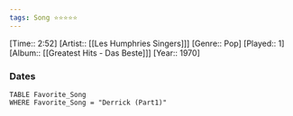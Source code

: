 ```yaml
---
tags: Song ⭐⭐⭐⭐⭐ 
---
```

[Time:: 2:52]
[Artist:: [[Les Humphries Singers]]]
[Genre:: Pop]
[Played:: 1]
[Album:: [[Greatest Hits - Das Beste]]]
[Year:: 1970]
### Dates
````dataview
TABLE Favorite_Song
WHERE Favorite_Song = "Derrick (Part1)"
````